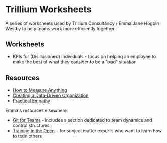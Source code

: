 # Trillium Worksheets

A series of worksheets used by Trillium Consultancy / Emma Jane Hogbin Westby to help teams work more efficiently together.

## Worksheets

- KPIs for (Disillusioned) Individuals - focus on helping an employee to make the best of what they consider to be a "bad" situation

## Resources

- [How to Measure Anything](http://www.howtomeasureanything.com/)
- [Creating a Data-Driven Organization](http://shop.oreilly.com/product/0636920035848.do)
- [Practical Empathy](http://rosenfeldmedia.com/books/practical-empathy/)

Emma's resources elsewhere:

- [Git for Teams](http://gitforteams.com) - includes a section dedicated to team dynamics and control structures
- [Training in the Open](http://trainingintheopen.com) - for subject matter experts who want to learn how to train others
